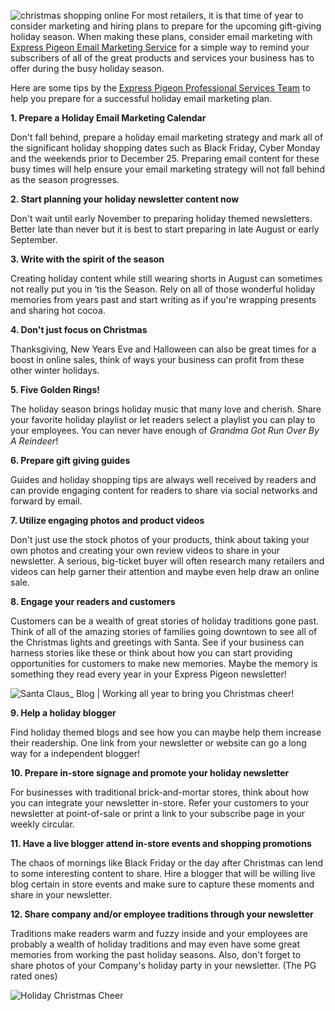 ![christmas shopping online](/blog/images/2012/photodune-454317-christmas-shopping-online-xs.jpeg "christmas shopping online")
For most retailers, it is that time of year to consider marketing
and hiring plans to prepare for the upcoming gift-giving holiday season.
When making these plans, consider email marketing with [Express Pigeon
Email Marketing Service](http://expresspigeon.com) for a simple way to remind your subscribers
of all of the great products and services your business has to offer
during the busy holiday season.

Here are some tips by the [Express Pigeon Professional Services Team](https://expresspigeon.com/tour)
to help you prepare for a successful holiday email marketing plan.

**1. Prepare a Holiday Email Marketing Calendar**

Don&apos;t fall behind, prepare a holiday email marketing strategy and mark
all of the significant holiday shopping dates such as Black Friday,
Cyber Monday and the weekends prior to December 25. Preparing email
content for these busy times will help ensure your email marketing
strategy will not fall behind as the season progresses.

**2. Start planning your holiday newsletter content now**

Don&apos;t wait until early November to preparing holiday themed newsletters.
Better late than never but it is best to start preparing in late August
or early September.

**3. Write with the spirit of the season**

Creating holiday content while still wearing shorts in August can
sometimes not really put you in ‘tis the Season. Rely on all of those
wonderful holiday memories from years past and start writing as if
you&apos;re wrapping presents and sharing hot cocoa.

**4. Don&apos;t just focus on Christmas**

Thanksgiving, New Years Eve and Halloween can also be great times for a
boost in online sales, think of ways your business can profit from these
other winter holidays.

**5. Five Golden Rings!**

The holiday season brings holiday music that many love and cherish.
Share your favorite holiday playlist or let readers select a playlist
you can play to your employees. You can never have enough of *Grandma
Got Run Over By A Reindeer*!

**6. Prepare gift giving guides**

Guides and holiday shopping tips are always well received by readers and
can provide engaging content for readers to share via social networks
and forward by email.

**7. Utilize engaging photos and product videos**

Don&apos;t just use the stock photos of your products, think about taking
your own photos and creating your own review videos to share in your
newsletter. A serious, big-ticket buyer will often research many
retailers and videos can help garner their attention and maybe even help
draw an online sale.

**8. Engage your readers and customers**

Customers can be a wealth of great stories of holiday traditions gone
past. Think of all of the amazing stories of families going downtown to
see all of the Christmas lights and greetings with Santa. See if your
business can harness stories like these or think about how you can start
providing opportunities for customers to make new memories. Maybe the
memory is something they read every year in your Express Pigeon
newsletter!

![Santa Claus_ Blog | Working all year to bring you Christmas cheer!](/blog/images/2012/santa-claus_-blog-working-all-year-to-bring-you-christmas-cheer.jpg "Santa Claus_ Blog | Working all year to bring you Christmas cheer!")

**9. Help a holiday blogger**

Find holiday themed blogs and see how you can maybe help them increase
their readership. One link from your newsletter or website can go a long
way for a independent blogger!

**10. Prepare in-store signage and promote your holiday newsletter**

For businesses with traditional brick-and-mortar stores, think about how
you can integrate your newsletter in-store. Refer your customers to your
newsletter at point-of-sale or print a link to your subscribe page in
your weekly circular.

**11. Have a live blogger attend in-store events and shopping
promotions**

The chaos of mornings like Black Friday or the day after Christmas can
lend to some interesting content to share. Hire a blogger that will be
willing live blog certain in store events and make sure to capture these
moments and share in your newsletter.  

**12. Share company and/or employee traditions through your newsletter**

Traditions make readers warm and fuzzy inside and your employees are
probably a wealth of holiday traditions and may even have some great
memories from working the past holiday seasons. Also, don&apos;t forget to
share photos of your Company&apos;s holiday party in your newsletter. (The PG
rated ones)

![Holiday Christmas Cheer](/blog/images/2012/162987_855718651109_4991459_n.jpeg "Holiday Christmas Cheer")
